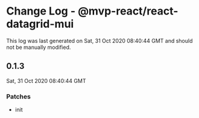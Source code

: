 # Change Log - @mvp-react/react-datagrid-mui

This log was last generated on Sat, 31 Oct 2020 08:40:44 GMT and should not be manually modified.

## 0.1.3
Sat, 31 Oct 2020 08:40:44 GMT

### Patches

- init

